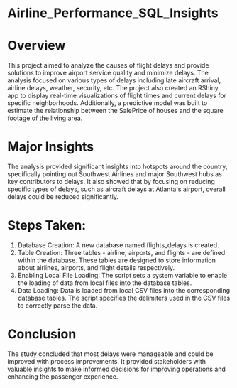 # Airline_Performance_SQL_Insights
# Overview
This project aimed to analyze the causes of flight delays and provide solutions to improve airport service quality and minimize delays. The analysis focused on various types of delays including late aircraft arrival, airline delays, weather, security, etc. The project also created an RShiny app to display real-time visualizations of flight times and current delays for specific neighborhoods. Additionally, a predictive model was built to estimate the relationship between the SalePrice of houses and the square footage of the living area.
# Major Insights
The analysis provided significant insights into hotspots around the country, specifically pointing out Southwest Airlines and major Southwest hubs as key contributors to delays. It also showed that by focusing on reducing specific types of delays, such as aircraft delays at Atlanta's airport, overall delays could be reduced significantly.
# Steps Taken:
1. Database Creation: A new database named flights_delays is created.
2. Table Creation: Three tables - airline, airports, and flights - are defined within the database. These tables are designed to store information about airlines, airports, and flight details respectively.
3. Enabling Local File Loading: The script sets a system variable to enable the loading of data from local files into the database tables.
4. Data Loading: Data is loaded from local CSV files into the corresponding database tables. The script specifies the delimiters used in the CSV files to correctly parse the data.
# Conclusion
The study concluded that most delays were manageable and could be improved with process improvements. It provided stakeholders with valuable insights to make informed decisions for improving operations and enhancing the passenger experience.
